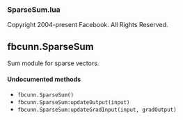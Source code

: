 

### SparseSum.lua ###

Copyright 2004-present Facebook. All Rights Reserved.

<a name="fbcunn.SparseSum.dok"></a>


## fbcunn.SparseSum ##

Sum module for sparse vectors.


#### Undocumented methods ####

<a name="fbcunn.SparseSum"></a>
 * `fbcunn.SparseSum()`
<a name="fbcunn.SparseSum:updateOutput"></a>
 * `fbcunn.SparseSum:updateOutput(input)`
<a name="fbcunn.SparseSum:updateGradInput"></a>
 * `fbcunn.SparseSum:updateGradInput(input, gradOutput)`
